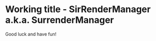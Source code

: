 Working title - SirRenderManager a.k.a. SurrenderManager
========================================================

Good luck and have fun!
